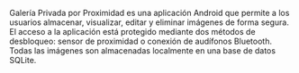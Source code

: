 Galería Privada por Proximidad es una aplicación Android que permite a los usuarios almacenar, visualizar, editar y eliminar imágenes de forma segura. 
El acceso a la aplicación está protegido mediante dos métodos de desbloqueo: sensor de proximidad o conexión de audífonos Bluetooth. 
Todas las imágenes son almacenadas localmente en una base de datos SQLite.
